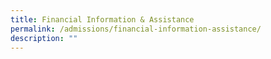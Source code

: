 ```yaml
---
title: Financial Information & Assistance
permalink: /admissions/financial-information-assistance/
description: ""
---
```


